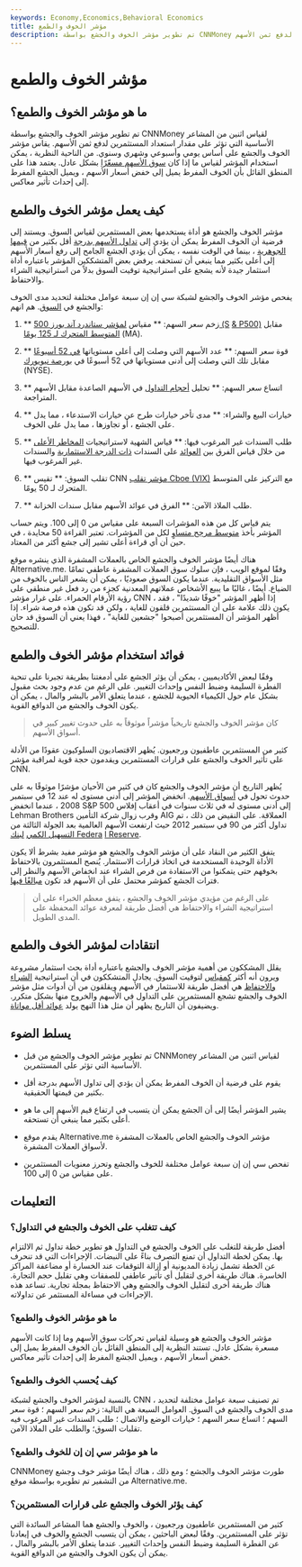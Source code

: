 ```yaml
---
keywords: Economy,Economics,Behavioral Economics
title: مؤشر الخوف والطمع
description: تم تطوير مؤشر الخوف والجشع بواسطة CNNMoney لقياس اثنين من المشاعر الأساسية التي تؤثر على مقدار استعداد المستثمرين لدفع ثمن الأسهم.
---
```


# مؤشر الخوف والطمع
## ما هو مؤشر الخوف والطمع؟

تم تطوير مؤشر الخوف والجشع بواسطة CNNMoney لقياس اثنين من المشاعر الأساسية التي تؤثر على مقدار استعداد المستثمرين لدفع ثمن الأسهم. يقاس مؤشر الخوف والجشع على أساس يومي وأسبوعي وشهري وسنوي. من الناحية النظرية ، يمكن استخدام المؤشر لقياس ما إذا كان [سوق الأسهم مسعّرًا](/stockmarket) بشكل عادل. يعتمد هذا على المنطق القائل بأن الخوف المفرط يميل إلى خفض أسعار الأسهم ، ويميل الجشع المفرط إلى إحداث تأثير معاكس.

## كيف يعمل مؤشر الخوف والطمع

مؤشر الخوف والجشع هو أداة يستخدمها بعض المستثمرين لقياس السوق. ويستند إلى فرضية أن الخوف المفرط يمكن أن يؤدي إلى [تداول الأسهم بدرجة](/trade) أقل بكثير من [قيمها الجوهرية](/intrinsicvalue) ، بينما في الوقت نفسه ، يمكن أن يؤدي الجشع الجامح إلى رفع أسعار الأسهم إلى أعلى بكثير مما ينبغي أن تستحقه. يرفض بعض المتشككين المؤشر باعتباره أداة استثمار جيدة لأنه يشجع على استراتيجية توقيت السوق بدلاً من استراتيجية الشراء والاحتفاظ.

يفحص مؤشر الخوف والجشع لشبكة سي إن إن سبعة عوامل مختلفة لتحديد مدى الخوف والجشع في [السوق](/market). هم انهم:

1. ** زخم سعر السهم: ** مقياس [لمؤشر ستاندرد آند بورز 500 (S](/sp500) [& P500)](/sp500) مقابل [المتوسط المتحرك لـ 125 يومًا](/movingaverage) (MA).

1. ** قوة سعر السهم: ** عدد الأسهم التي وصلت إلى أعلى مستوياتها [في 52 أسبوعًا](/52weekhighlow) مقابل تلك التي وصلت إلى أدنى مستوياتها في 52 أسبوعًا في [بورصة نيويورك](/nyse) (NYSE).

1. ** اتساع سعر السهم: ** تحليل [أحجام التداول](/volumeoftrade) في الأسهم الصاعدة مقابل الأسهم المتراجعة.

1. ** خيارات البيع والشراء: ** مدى تأخر خيارات طرح عن خيارات الاستدعاء ، مما يدل على الجشع ، أو تجاوزها ، مما يدل على الخوف.

1. ** طلب السندات غير المرغوب فيها: ** قياس الشهية لاستراتيجيات [المخاطر الأعلى](/risk) من خلال قياس الفرق بين [العوائد](/yield) على السندات [ذات الدرجة الاستثمارية](/investmentgrade) والسندات غير المرغوب فيها.

1. ** تقلب السوق: ** تقيس CNN [مؤشر تقلب Cboe (VIX)](/vix) مع التركيز على المتوسط المتحرك لـ 50 يومًا.

1. ** طلب الملاذ الآمن: ** الفرق في عوائد الأسهم مقابل سندات الخزانة.

يتم قياس كل من هذه المؤشرات السبعة على مقياس من 0 إلى 100. ويتم حساب المؤشر بأخذ [متوسط مرجح متساوٍ](/weightedaverage) لكل من المؤشرات. تعتبر القراءة 50 محايدة ، في حين أن أي قراءة أعلى تشير إلى جشع أكثر من المعتاد.

هناك أيضًا مؤشر الخوف والجشع الخاص بالعملات المشفرة الذي ينشره موقع Alternative.me. وفقًا لموقع الويب ، فإن سلوك سوق العملات المشفرة عاطفي تمامًا مثل الأسواق التقليدية. عندما يكون السوق صعوديًا ، يمكن أن يشعر الناس بالخوف من الضياع. أيضًا ، غالبًا ما يبيع الأشخاص عملاتهم المعدنية كجزء من رد فعل غير منطقي على رؤية الأرقام الحمراء. على غرار مؤشر CNN ، إذا أظهر المؤشر "خوفًا شديدًا" ، فقد يكون ذلك علامة على أن المستثمرين قلقون للغاية ، ولكن قد تكون هذه فرصة شراء. إذا أظهر المؤشر أن المستثمرين أصبحوا "جشعين للغاية" ، فهذا يعني أن السوق قد حان للتصحيح.

## فوائد استخدام مؤشر الخوف والطمع

وفقًا لبعض الأكاديميين ، يمكن أن يؤثر الجشع على أدمغتنا بطريقة تجبرنا على تنحية الفطرة السليمة وضبط النفس وإحداث التغيير. على الرغم من عدم وجود بحث مقبول بشكل عام حول الكيمياء الحيوية للجشع ، عندما يتعلق الأمر بالبشر والمال ، يمكن أن يكون الخوف والجشع من الدوافع القوية.

> كان مؤشر الخوف والجشع تاريخياً مؤشراً موثوقاً به على حدوث تغيير كبير في أسواق الأسهم.

>

>

>

>

كثير من المستثمرين عاطفيون ورجعيون. يُظهر الاقتصاديون السلوكيون عقودًا من الأدلة على تأثير الخوف والجشع على قرارات المستثمرين ويقدمون حجة قوية لمراقبة مؤشر CNN.

يُظهر التاريخ أن مؤشر الخوف والجشع كان في كثير من الأحيان مؤشرًا موثوقًا به على حدوث تحول في [أسواق الأسهم](/equitymarket). انخفض المؤشر إلى أدنى مستوى له عند 12 في سبتمبر 2008 ، عندما انخفض S&P 500 إلى أدنى مستوى له في ثلاث سنوات في أعقاب إفلاس Lehman Brothers وقرب زوال شركة التأمين AIG العملاقة. على النقيض من ذلك ، تم تداول أكثر من 90 في سبتمبر 2012 حيث ارتفعت الأسهم العالمية بعد الجولة الثالثة من [التسهيل الكمي](/quantitative-easing) [لبنك Federa](/federalreservebank) [l Reserve](/federalreservebank).

يتفق الكثير من النقاد على أن مؤشر الخوف والجشع هو مؤشر مفيد بشرط ألا يكون الأداة الوحيدة المستخدمة في اتخاذ قرارات الاستثمار. يُنصح المستثمرون بالاحتفاظ بخوفهم حتى يتمكنوا من الاستفادة من فرص الشراء عند انخفاض الأسهم والنظر إلى فترات الجشع كمؤشر محتمل على أن الأسهم قد تكون [مبالغًا فيها](/overvalued).

> على الرغم من مؤيدي مؤشر الخوف والجشع ، يتفق معظم الخبراء على أن استراتيجية الشراء والاحتفاظ هي أفضل طريقة لمعرفة عوائد المحفظة على المدى الطويل.

>

## انتقادات لمؤشر الخوف والطمع

يقلل المشككون من أهمية مؤشر الخوف والجشع باعتباره أداة بحث استثمار مشروعة ويرون أنه أكثر [كمقياس](/barometer) لتوقيت السوق. يجادل المتشككون في أن استراتيجية [الشراء والاحتفاظ](/buyandhold) هي أفضل طريقة للاستثمار في الأسهم ويقلقون من أن أدوات مثل مؤشر الخوف والجشع تشجع المستثمرين على التداول في الأسهم والخروج منها بشكل متكرر. ويضيفون أن التاريخ يظهر أن مثل هذا النهج يولد [عوائد أقل مواتاة](/return).

## يسلط الضوء

- تم تطوير مؤشر الخوف والجشع من قبل CNNMoney لقياس اثنين من المشاعر الأساسية التي تؤثر على المستثمرين.

- يقوم على فرضية أن الخوف المفرط يمكن أن يؤدي إلى تداول الأسهم بدرجة أقل بكثير من قيمتها الحقيقية.

- يشير المؤشر أيضًا إلى أن الجشع يمكن أن يتسبب في ارتفاع قيم الأسهم إلى ما هو أعلى بكثير مما ينبغي أن تستحقه.

- يقدم موقع Alternative.me مؤشر الخوف والجشع الخاص بالعملات المشفرة لأسواق العملات المشفرة.

- تفحص سي إن إن سبعة عوامل مختلفة للخوف والجشع وتحرز معنويات المستثمرين على مقياس من 0 إلى 100.

## التعليمات

### كيف تتغلب على الخوف والجشع في التداول؟

أفضل طريقة للتغلب على الخوف والجشع في التداول هو تطوير خطة تداول ثم الالتزام بها. يمكن لخطة التداول أن تمنع التصرف بناءً على النبضات. الإجراءات التي قد تنحرف عن الخطة تشمل زيادة المديونية أو إزالة التوقفات عند الخسارة أو مضاعفة المراكز الخاسرة. هناك طريقة أخرى لتقليل أي تأثير عاطفي للصفقات وهي تقليل حجم التجارة. هناك طريقة أخرى لتقليل الخوف والجشع وهي الاحتفاظ بمجلة تجارية. تساعد هذه الإجراءات في مساءلة المستثمر عن تداولاته.

### ما هو مؤشر الخوف والطمع؟

مؤشر الخوف والجشع هو وسيلة لقياس تحركات سوق الأسهم وما إذا كانت الأسهم مسعرة بشكل عادل. تستند النظرية إلى المنطق القائل بأن الخوف المفرط يميل إلى خفض أسعار الأسهم ، ويميل الجشع المفرط إلى إحداث تأثير معاكس.

### كيف يُحسب الخوف والطمع؟

بالنسبة لمؤشر الخوف والجشع لشبكة CNN ، تم تصنيف سبعة عوامل مختلفة لتحديد مدى الخوف والجشع في السوق. العوامل السبعة هي التالية: زخم سعر السهم ؛ قوة سعر السهم ؛ اتساع سعر السهم ؛ خيارات الوضع والاتصال ؛ طلب السندات غير المرغوب فيه تقلبات السوق؛ والطلب على الملاذ الآمن.

### ما هو مؤشر سي إن إن للخوف والطمع؟

CNNMoney طورت مؤشر الخوف والجشع ؛ ومع ذلك ، هناك أيضًا مؤشر خوف وجشع من التشفير تم تطويره بواسطة موقع Alternative.me.

### كيف يؤثر الخوف والجشع على قرارات المستثمرين؟

كثير من المستثمرين عاطفيون ورجعيون ، والخوف والجشع هما المشاعر السائدة التي تؤثر على المستثمرين. وفقًا لبعض الباحثين ، يمكن أن يتسبب الجشع والخوف في إبعادنا عن الفطرة السليمة وضبط النفس وإحداث التغيير. عندما يتعلق الأمر بالبشر والمال ، يمكن أن يكون الخوف والجشع من الدوافع القوية.

